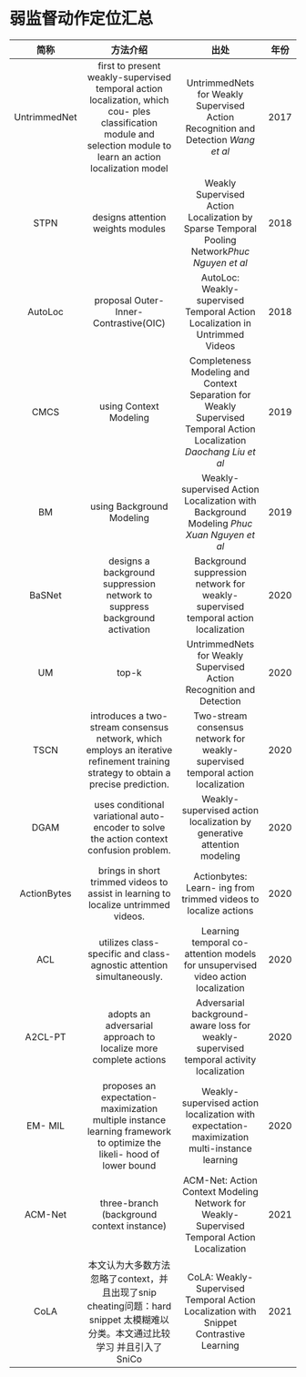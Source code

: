 # 弱监督动作定位汇总
简称|方法介绍|出处|年份
:-:|:-:|:-:|:-:
UntrimmedNet|first to present weakly-supervised temporal action localization, which cou- ples classification module and selection module to learn an action localization model|UntrimmedNets for Weakly Supervised Action Recognition and Detection *Wang et al* |2017 
STPN|designs attention weights modules|Weakly Supervised Action Localization by Sparse Temporal Pooling Network*Phuc Nguyen et al*|2018    
AutoLoc|proposal Outer-Inner-Contrastive(OIC) |AutoLoc: Weakly-supervised Temporal Action Localization in Untrimmed Videos|2018
CMCS|using Context Modeling|Completeness Modeling and Context Separation for Weakly Supervised Temporal Action Localization *Daochang Liu et al*|2019  
BM|using Background Modeling|Weakly-supervised Action Localization with Background Modeling *Phuc Xuan Nguyen et al*|2019  
BaSNet|designs a background suppression network to suppress background activation|Background suppression network for weakly-supervised temporal action localization|2020  
UM|top-k|UntrimmedNets for Weakly Supervised Action Recognition and Detection|2020  
TSCN|introduces a two-stream consensus network, which employs an iterative refinement training strategy to obtain a precise prediction.|Two-stream consensus network for weakly-supervised temporal action localization|2020  
DGAM|uses conditional variational auto-encoder to solve the action context confusion problem.|Weakly-supervised action localization by generative attention modeling|2020  
ActionBytes|brings in short trimmed videos to assist in learning to localize untrimmed videos.|Actionbytes: Learn- ing from trimmed videos to localize actions|2020  
ACL|utilizes class-specific and class-agnostic attention simultaneously.|Learning temporal co-attention models for unsupervised video action localization|2020  
A2CL-PT|adopts an adversarial approach to localize more complete actions|Adversarial background-aware loss for weakly-supervised temporal activity localization|2020  
EM- MIL|proposes an expectation-maximization multiple instance learning framework to optimize the likeli- hood of lower bound|Weakly-supervised action localization with expectation- maximization multi-instance learning|2020
ACM-Net|three-branch (background context instance)|ACM-Net: Action Context Modeling Network for Weakly-Supervised Temporal Action Localization|2021  
CoLA|本文认为大多数方法忽略了context，并且出现了snip cheating问题：hard snippet 太模糊难以分类。本文通过比较学习 并且引入了SniCo|CoLA: Weakly-Supervised Temporal Action Localization with Snippet Contrastive Learning|2021  

